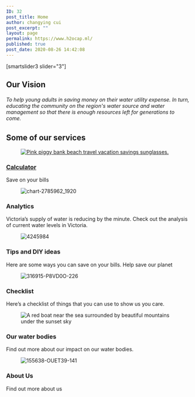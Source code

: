 ```yaml
---
ID: 32
post_title: Home
author: changying cui
post_excerpt: ""
layout: page
permalink: https://www.h2ocap.ml/
published: true
post_date: 2020-08-26 14:42:08
---
```

[smartslider3 slider="3"]
<h2>Our Vision</h2>
<h6>To help young adults in saving money on their water utility expense. In turn, educating the community on the region's water source and water management so that there is enough resources left for generations to come.</h6>
<h2>Some of our services</h2>
<figure><a href="http://www.h2ocap.ml/calculator/"><img src="https://www.h2ocap.ml/wp-content/uploads/elementor/thumbs/3133-scaled-ouo9pwqis4wx6twwprgti9pwj4zgyuacl3eiznr6gw.jpg" title="Pink piggy bank beach travel vacation savings sunglasses." alt="Pink piggy bank beach travel vacation savings sunglasses."></a></figure>
<h3><a href="http://www.h2ocap.ml/calculator/">Calculator</a></h3>
Save on your bills
<figure><img src="https://www.h2ocap.ml/wp-content/uploads/elementor/thumbs/chart-2785962_1920-oukxub8eoj6qigk5rtlp4snj7i0jmony8vcwbwj88w.jpg" title="chart-2785962_1920" alt="chart-2785962_1920"></figure>
<h3>Analytics</h3>
Victoria’s supply of water is reducing by the minute. Check out the analysis of current water levels in Victoria.
<figure><img src="https://www.h2ocap.ml/wp-content/uploads/elementor/thumbs/4245984-scaled-ous1d5xs8tq1dgpnxkrw6zwosw1fuih1yyrkc7awzk.jpg" title="4245984" alt="4245984"></figure>
<h3>Tips and DIY ideas</h3>
Here are some ways  you can save on your bills.  Help save our planet
<figure><img src="https://www.h2ocap.ml/wp-content/uploads/elementor/thumbs/316915-P8VD0O-226-scaled-oulau97x1brmdwufb3dffpmlj3ktm4dckz8z8ypim8.jpg" title="316915-P8VD0O-226" alt="316915-P8VD0O-226"></figure>
<h3>Checklist</h3>
Here’s a checklist of things that you can use to show us you care.
<figure><img src="https://www.h2ocap.ml/wp-content/uploads/elementor/thumbs/9312-scaled-oulaol8xua0eej2pe57dwn3kmhi67svlgxom3x3y4g.jpg" title="Red boat near the sea surrounded by beautiful mountains under the sunset sky" alt="A red boat near the sea surrounded by beautiful mountains under the sunset sky"></figure>
<h3>Our water bodies</h3>
Find out more about our impact on our water bodies.
<figure><img src="https://www.h2ocap.ml/wp-content/uploads/elementor/thumbs/155638-OUET39-141-scaled-oulakq4tqspyo8oryh2lnm7cpgjukljblt4r2yu7pc.jpg" title="155638-OUET39-141" alt="155638-OUET39-141"></figure>
<h3>About Us</h3>
Find out more about us